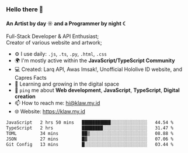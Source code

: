 ### Hello there 👋
#### An Artist by day ☼ and a Programmer by night ☾

Full-Stack Developer & API Enthusiast;<br>
Creator of various website and artwork;

- ⚙️ I use daily: `.js`, `.ts`, `.py`, `.html`, `.css` 
- 🌍 I'm mostly active within the **JavaScript/TypeScript Community**
- 💻 Created: Larq API, Awas Imsak!, Unofficial Hololive ID website, and Capres Facts
- 🌱 Learning and growing in the digital space
- 💬 `ping` me about **Web development**, **JavaScript**, **TypeScript**, **Digital creation**
- 📫 How to reach me: hi@klaw.my.id
- 🌐 Website: https://klaw.my.id

<!--START_SECTION:waka-->

```txt
JavaScript   2 hrs 50 mins   ███████████░░░░░░░░░░░░░░   44.54 %
TypeScript   2 hrs           ████████░░░░░░░░░░░░░░░░░   31.47 %
TOML         34 mins         ██▒░░░░░░░░░░░░░░░░░░░░░░   08.88 %
JSON         27 mins         █▓░░░░░░░░░░░░░░░░░░░░░░░   07.06 %
Git Config   13 mins         █░░░░░░░░░░░░░░░░░░░░░░░░   03.44 %
```

<!--END_SECTION:waka-->

<!--unk0e-ctrlmd-blitzh-Klöggr-https://codepen.io/nikillpop/pen/VdJjJW-->
